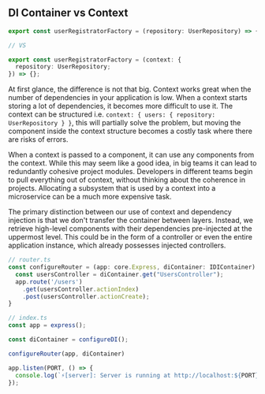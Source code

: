## DI Container vs Context

```typescript
export const userRegistratorFactory = (repository: UserRepository) => {};

// VS

export const userRegistratorFactory = (context: {
  repository: UserRepository;
}) => {};
```

At first glance, the difference is not that big. Context works great when the number of dependencies in your application is
low. When a context starts storing a lot of dependencies, it becomes more difficult to use it. The context can be
structured i.e. `context: { users: { repository: UserRepository } }`, this will partially solve the problem, but moving
the component inside the context structure becomes a costly task where there are risks of errors.

When a context is passed to a component, it can use any components from the context. While this may seem like a good idea,
in big teams it can lead to redundantly cohesive project modules. Developers in different teams begin to pull everything
out of context, without thinking about the coherence in projects. Allocating a subsystem that is used by a context into
a microservice can be a much more expensive task.


The primary distinction between our use of context and dependency injection is that we don't transfer the container 
between layers. Instead, we retrieve high-level components with their dependencies pre-injected at the uppermost level. 
This could be in the form of a controller or even the entire application instance, which already possesses injected 
controllers.


```typescript
// router.ts
const configureRouter = (app: core.Express, diContainer: IDIContainer) => {
  const usersController = diContainer.get("UsersController");
  app.route('/users')
    .get(usersController.actionIndex)
    .post(usersController.actionCreate);
}

// index.ts
const app = express();

const diContainer = configureDI();

configureRouter(app, diContainer)

app.listen(PORT, () => {
  console.log(`⚡️[server]: Server is running at http://localhost:${PORT}`);
});
```